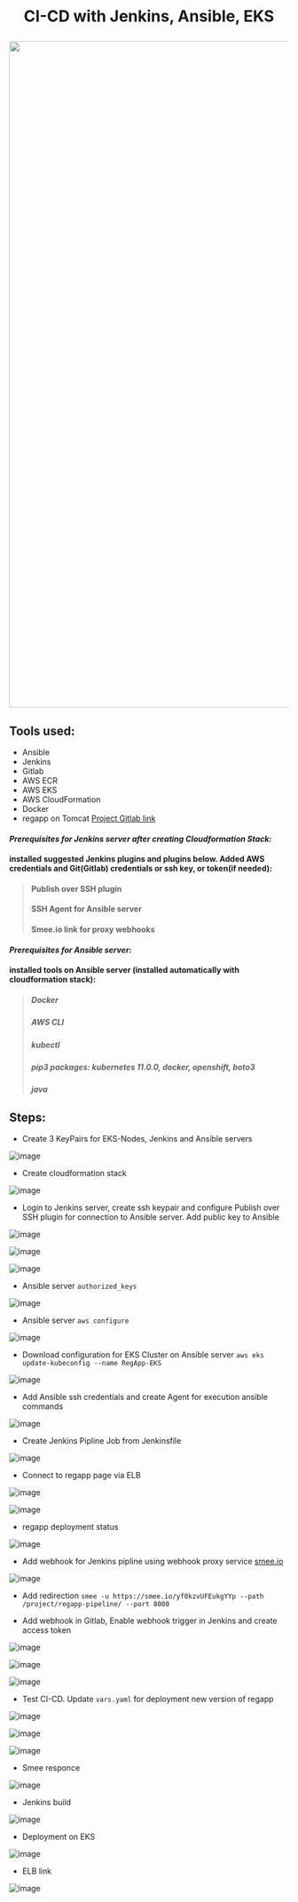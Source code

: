 # <p align="center">CI-CD with Jenkins, Ansible, EKS</p>

<p align="center">
  <img width="1200" height00" src="https://user-images.githubusercontent.com/99510843/186012311-f3a226f3-5da8-4a1b-951a-c56bc5800bd4.png">
</p>

## Tools used:

- Ansible                                    
- Jenkins
- Gitlab
- AWS ECR  
- AWS EKS
- AWS CloudFormation
- Docker
- regapp on Tomcat [Project Gitlab link](https://gitlab.com/S8mething/reg-app-public.git)

                                   
#### ***Prerequisites for Jenkins server after creating Cloudformation Stack:***

#### **installed suggested Jenkins plugins and plugins below. Added AWS credentials and Git(Gitlab) credentials or ssh key, or token(if needed):**
> #### Publish over SSH plugin
> #### SSH Agent for Ansible server
> #### Smee.io link for proxy webhooks                                    
                                    
#### ***Prerequisites for Ansible server:***
                                    
#### **installed tools on Ansible server (installed automatically with cloudformation stack):**
                                   
> ##### Docker 
> ##### AWS CLI                   
> ##### kubectl  
> ##### pip3 packages: kubernetes 11.0.0, docker, openshift, boto3
> ##### java                                    


## Steps:

- Create 3 KeyPairs for EKS-Nodes, Jenkins and Ansible servers

![image](https://user-images.githubusercontent.com/99510843/185901538-9b82ba52-e1d2-4b40-ac89-650e6e6c9923.png)

- Create cloudformation stack 

![image](https://user-images.githubusercontent.com/99510843/191112556-b6486695-ed10-4740-b39c-c0db6eaba811.png)

- Login to Jenkins server, create ssh keypair and configure Publish over SSH plugin for connection to Ansible server. Add public key to Ansible

![image](https://user-images.githubusercontent.com/99510843/185904648-de80f9de-fec5-42a4-8762-46d0dcaff62f.png)
                                    
![image](https://user-images.githubusercontent.com/99510843/185908915-583de1fc-fdd3-494a-9088-c695106eeb4d.png)
                                    
![image](https://user-images.githubusercontent.com/99510843/185909038-0f80fa4c-9755-42f2-9120-f0bde612f109.png)
                                    

- Ansible server ```authorized_keys```
                                  
![image](https://user-images.githubusercontent.com/99510843/185905866-f5c26823-cac6-4bcb-af10-eb29c4426b21.png)
                                    
- Ansible server ```aws configure```
                                    
![image](https://user-images.githubusercontent.com/99510843/185909889-f376dbd9-bd91-4c5e-9b0e-9fe77e2a8863.png)
                                    
- Download configuration for EKS Cluster on Ansible server ```aws eks update-kubeconfig --name RegApp-EKS```  

![image](https://user-images.githubusercontent.com/99510843/185912091-7a87709a-d58e-4332-bf6c-8b0ad2492d43.png)
                                    
- Add Ansible ssh credentials and create Agent for execution ansible commands 

![image](https://user-images.githubusercontent.com/99510843/185929560-7263ac38-ecef-48a9-92bc-f96612865ec1.png)                            
                                                                  
- Create Jenkins Pipline Job from Jenkinsfile
                                    
![image](https://user-images.githubusercontent.com/99510843/185947918-724e0ac4-ce18-4f96-8599-0f9ee9d028ab.png)                                   
                                    
- Connect to regapp page via ELB

![image](https://user-images.githubusercontent.com/99510843/185930920-3c6c17dd-c62e-4d55-9655-9c19e1497807.png)
                                    
![image](https://user-images.githubusercontent.com/99510843/185931099-422a61ae-b0b0-40ba-b060-f2c52a0ddad1.png)
                                    
- regapp deployment status                                    

![image](https://user-images.githubusercontent.com/99510843/185931259-dbc41576-ed60-4ca3-ba01-3c057973d3c4.png)
                                    
- Add webhook for Jenkins pipline using webhook proxy service [smee.io](https://smee.io)    
                                    
![image](https://user-images.githubusercontent.com/99510843/185948674-dfc9422a-5d59-4a49-b00e-576e2d3eb9e4.png)

- Add redirection ```smee -u https://smee.io/yf0kzvUFEukgYYp --path /project/regapp-pipeline/ --port 8080```
                                    
- Add webhook in Gitlab, Enable webhook trigger in Jenkins and create access token
                                    
![image](https://user-images.githubusercontent.com/99510843/185949409-f1c818a2-7f48-4f6c-b475-d166877e552c.png)

![image](https://user-images.githubusercontent.com/99510843/185949483-886b5d06-6c02-48a1-bf82-8cd776179da0.png)

![image](https://user-images.githubusercontent.com/99510843/185949593-43bafb3a-df8f-48de-91b0-a93dd6b48562.png)

- Test CI-CD. Update ```vars.yaml``` for deployment new version of regapp

![image](https://user-images.githubusercontent.com/99510843/185950122-2e705dd1-e436-4ed2-b4e4-2869d401ad57.png)
                                    
![image](https://user-images.githubusercontent.com/99510843/185950310-b00d8355-7d8f-4646-bb1e-0fa684056172.png)

![image](https://user-images.githubusercontent.com/99510843/185950477-6bdf51cf-a83a-4241-8b80-a2e1d4a657d9.png)

- Smee responce
                                    
![image](https://user-images.githubusercontent.com/99510843/185950841-87c24a68-546f-460d-b380-de581a28a820.png)
                                    
- Jenkins build
                                    
![image](https://user-images.githubusercontent.com/99510843/185951170-8b7360e1-cc8a-4621-b9c9-4bd80d40d611.png)

- Deployment on EKS

![image](https://user-images.githubusercontent.com/99510843/185951486-f2adcb24-dc66-482b-95b3-2b24ff5e7725.png)

- ELB link
                                    
![image](https://user-images.githubusercontent.com/99510843/185951658-e81242d8-ae79-4ffa-94b9-327246b03062.png)
                                    
                                    
                                    

                                    
                                   
                                    
                                    
                                    
                                    

                                    
                                    

